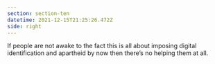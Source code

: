 ```yaml
---
section: section-ten
datetime: 2021-12-15T21:25:26.472Z
side: right
---
```

If people are not awake to the fact this is all about imposing digital identification and apartheid by now then there’s no helping them at all.
